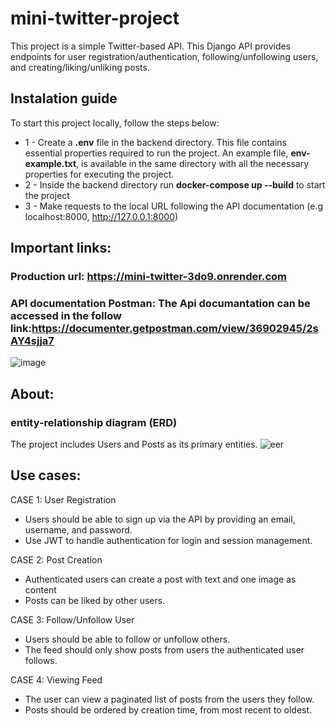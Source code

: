 # mini-twitter-project
This project is a simple Twitter-based API. This Django API provides endpoints for user registration/authentication, following/unfollowing users, and creating/liking/unliking posts.

## **Instalation guide**
To start this project locally, follow the steps below:

- 1 - Create a **.env** file in the backend directory. This file contains essential properties required to run the project. An example file, **env-example.txt**, is available in the same directory with all the necessary properties for executing the project.
- 2 - Inside the backend directory run **docker-compose up --build** to start the project
- 3 - Make requests to the local URL following the API documentation (e.g localhost:8000, http://127.0.0.1:8000)
  
## **Important links**:
### Production url: https://mini-twitter-3do9.onrender.com
### **API documentation Postman:** The Api documantation can be accessed in the follow link:https://documenter.getpostman.com/view/36902945/2sAY4sjja7
![image](https://github.com/user-attachments/assets/a003327b-99b6-4459-a4fe-3f0d70512b91)

## **About:**
### entity-relationship diagram (ERD)
The project includes Users and Posts as its primary entities.
![eer](https://github.com/user-attachments/assets/a2199ae6-f69d-4ea6-868e-00307b34ecbe)

## **Use cases:**
CASE 1: User Registration
- Users should be able to sign up via the API by providing an email, username, and password. 
- Use JWT to handle authentication for login and session management.

CASE 2: Post Creation
- Authenticated users can create a post with text and one image as content
- Posts can be liked by other users.

CASE 3: Follow/Unfollow User
- Users should be able to follow or unfollow others.
- The feed should only show posts from users the authenticated user follows.

CASE 4: Viewing Feed
- The user can view a paginated list of posts from the users they follow.
- Posts should be ordered by creation time, from most recent to oldest.
